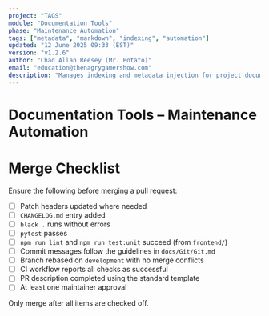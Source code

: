 ```yaml
---
project: "TAGS"
module: "Documentation Tools"
phase: "Maintenance Automation"
tags: ["metadata", "markdown", "indexing", "automation"]
updated: "12 June 2025 09:33 (EST)"
version: "v1.2.6"
author: "Chad Allan Reesey (Mr. Potato)"
email: "education@thenagrygamershow.com"
description: "Manages indexing and metadata injection for project documentation."
---
```


# Documentation Tools – Maintenance Automation
<!--
Project: DevOnboarder
File: MERGE_CHECKLIST.md
Purpose: Pre-merge checklist for pull requests
Updated: 04 Jun 2025 03:00 (EST)
Version: v1.1.0
-->

# Merge Checklist

Ensure the following before merging a pull request:

- [ ] Patch headers updated where needed
- [ ] `CHANGELOG.md` entry added
- [ ] `black .` runs without errors
- [ ] `pytest` passes
- [ ] `npm run lint` and `npm run test:unit` succeed (from `frontend/`)
- [ ] Commit messages follow the guidelines in `docs/Git/Git.md`
- [ ] Branch rebased on `development` with no merge conflicts
- [ ] CI workflow reports all checks as successful
- [ ] PR description completed using the standard template
- [ ] At least one maintainer approval

Only merge after all items are checked off.
